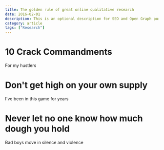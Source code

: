 ```yaml
---
title: The golden rule of great online qualitative research
date: 2016-02-01
description: This is an optional description for SEO and Open Graph purposes, rather than the default generated excerpt.
category: article
tags: ["Research"]
---
```

# 10 Crack Commandments
For my hustlers

# Don't get high on your own supply
I've been in this game for years

# Never let no one know how much dough you hold
Bad boys move in silence and violence